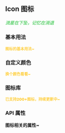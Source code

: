## Icon 图标
<h5 style="color: #66d476">流星在下坠，记忆在消退</h5>

<script setup>
import BasicDemo from '../demo/basic_demo.vue'
import ColorDemo from '../demo/color_demo.vue'
import IconDemo from '../demo/icon_demo.vue'
import Preview from '../../../src/components/preview.vue'
</script>

### 基本用法
<p style="color: #ffcf3f; font-size: 12px; font-weight: 900;">图标的基本用法~</p>
<BasicDemo />
<Preview comp="icon" demo="basic_demo" />

### 自定义颜色
<p style="color: #ffcf3f; font-size: 12px; font-weight: 900;">换个颜色看看~</p>
<ColorDemo />
<Preview comp="icon" demo="color_demo" />

### 图标库
<p style="color: #ffcf3f; font-size: 12px; font-weight: 900;">已支持200+图标，持续更新中~</p>
<IconDemo />

<!-- API表格 -->
### API 属性
<p style="color: var(--color-success); font-size: 14px; font-weight: 900;">图标相关的属性~</p>
<script setup>
    import ApiTable from '../../../src/components/api_table.vue'
    const data = {
        columns: [
            {
                title: '名称'
            },
            {
                title: '类型'
            },
            {
                title: '默认值'
            },
            {
                title: '说明'
            }
        ],
        item: [
            {
                name: 'name',
                type: 'String',
                default: 'null',
                explain: '图标名称'
            },
            {
                name: 'size',
                type: 'String',
                default: '1em',
                explain: '图标尺寸'
            },
            {
                name: 'color',
                type: 'String',
                default: 'null',
                explain: '颜色'
            }
        ]
  }
</script>
<ApiTable :data="data" />
